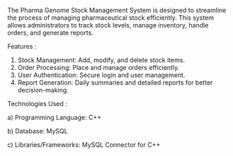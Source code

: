 The Pharma Genome Stock Management System is designed to streamline the process of managing pharmaceutical stock efficiently. This system allows administrators to track stock levels, manage inventory, handle orders, and generate reports.

Features :

1. Stock Management: Add, modify, and delete stock items.
2. Order Processing: Place and manage orders efficiently.
3. User Authentication: Secure login and user management.
4. Report Generation: Daily summaries and detailed reports for better decision-making.

Technologies Used :

a) Programming Language: C++

b) Database: MySQL

c) Libraries/Frameworks: MySQL Connector for C++

